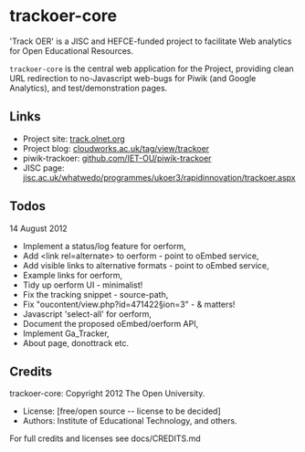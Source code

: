 trackoer-core
=============

'Track OER' is a JISC and HEFCE-funded project to facilitate Web analytics for Open Educational Resources.

`trackoer-core` is the central web application for the Project, providing clean
URL redirection to no-Javascript web-bugs for Piwik (and Google Analytics),
and test/demonstration pages.


## Links

* Project site: [track.olnet.org](http://track.olnet.org/)
* Project blog: [cloudworks.ac.uk/tag/view/trackoer](http://cloudworks.ac.uk/tag/view/trackoer)
* piwik-trackoer:  [github.com/IET-OU/piwik-trackoer](https://github.com/IET-OU/piwik-trackoer)
* JISC page: [jisc.ac.uk/whatwedo/programmes/ukoer3/rapidinnovation/trackoer.aspx](http://jisc.ac.uk/whatwedo/programmes/ukoer3/rapidinnovation/trackoer.aspx)


## Todos
14 August 2012

* Implement a status/log feature for oerform,
* Add &lt;link rel=alternate> to oerform - point to oEmbed service,
* Add visible links to alternative formats - point to oEmbed service,
* Example links for oerform,
* Tidy up oerform UI - minimalist!
* Fix the tracking snippet - source-path,
* Fix "oucontent/view.php?id=471422§ion=3" - &amp; matters!
* Javascript 'select-all' for oerform,
* Document the proposed oEmbed/oerform API,
* Implement Ga_Tracker,
* About page, donottrack etc.


## Credits

trackoer-core: Copyright 2012 The Open University.

* License:  [free/open source -- license to be decided]
* Authors:   Institute of Educational Technology, and others.

For full credits and licenses see docs/CREDITS.md

